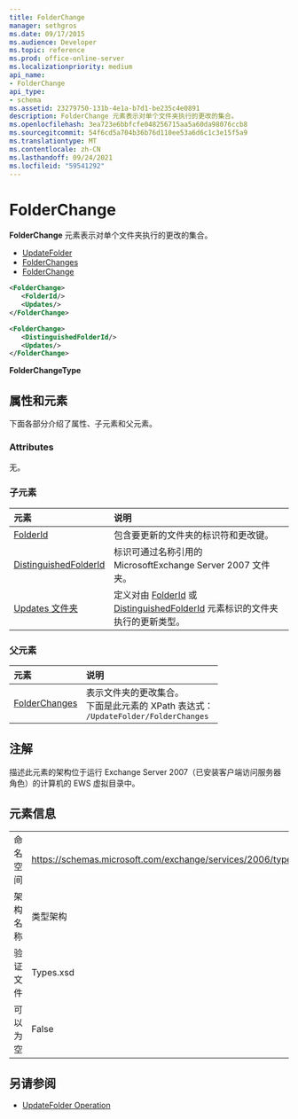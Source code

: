```yaml
---
title: FolderChange
manager: sethgros
ms.date: 09/17/2015
ms.audience: Developer
ms.topic: reference
ms.prod: office-online-server
ms.localizationpriority: medium
api_name:
- FolderChange
api_type:
- schema
ms.assetid: 23279750-131b-4e1a-b7d1-be235c4e0891
description: FolderChange 元素表示对单个文件夹执行的更改的集合。
ms.openlocfilehash: 3ea723e6bbfcfe048256715aa5a60da98076ccb8
ms.sourcegitcommit: 54f6cd5a704b36b76d110ee53a6d6c1c3e15f5a9
ms.translationtype: MT
ms.contentlocale: zh-CN
ms.lasthandoff: 09/24/2021
ms.locfileid: "59541292"
---
```

# <a name="folderchange"></a>FolderChange

**FolderChange** 元素表示对单个文件夹执行的更改的集合。 
  
- [UpdateFolder](updatefolder.md) 
- [FolderChanges](folderchanges.md) 
- [FolderChange](folderchange.md)
  
```xml
<FolderChange>
   <FolderId/>
   <Updates/>
</FolderChange>
```

```xml
<FolderChange>
   <DistinguishedFolderId/>
   <Updates/>
</FolderChange>
```

**FolderChangeType**

## <a name="attributes-and-elements"></a>属性和元素

下面各部分介绍了属性、子元素和父元素。
  
### <a name="attributes"></a>Attributes

无。
  
### <a name="child-elements"></a>子元素

|**元素**|**说明**|
|:-----|:-----|
|[FolderId](folderid.md) <br/> |包含要更新的文件夹的标识符和更改键。  <br/> |
|[DistinguishedFolderId](distinguishedfolderid.md) <br/> |标识可通过名称引用的 MicrosoftExchange Server 2007 文件夹。  <br/> |
|[Updates 文件夹](updates-folder.md) <br/> |定义对由 [FolderId](folderid.md) 或 [DistinguishedFolderId](distinguishedfolderid.md) 元素标识的文件夹执行的更新类型。  <br/> |
   
### <a name="parent-elements"></a>父元素

|**元素**|**说明**|
|:-----|:-----|
|[FolderChanges](folderchanges.md) <br/> |表示文件夹的更改集合。  <br/> 下面是此元素的 XPath 表达式：   <br/>  `/UpdateFolder/FolderChanges` <br/> |
   
## <a name="remarks"></a>注解

描述此元素的架构位于运行 Exchange Server 2007（已安装客户端访问服务器角色）的计算机的 EWS 虚拟目录中。
  
## <a name="element-information"></a>元素信息

|||
|:-----|:-----|
|命名空间  <br/> |https://schemas.microsoft.com/exchange/services/2006/types  <br/> |
|架构名称  <br/> |类型架构  <br/> |
|验证文件  <br/> |Types.xsd  <br/> |
|可以为空  <br/> |False  <br/> |
   
## <a name="see-also"></a>另请参阅

- [UpdateFolder Operation](updatefolder-operation.md)

